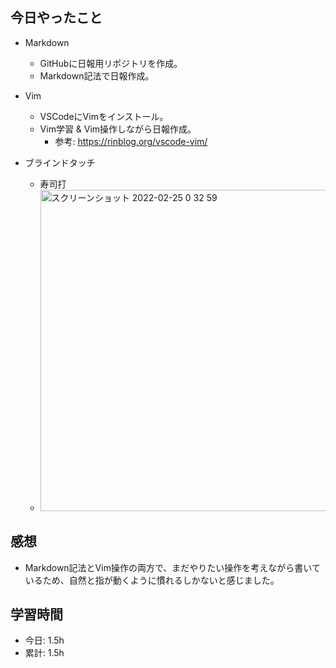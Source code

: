 ## 今日やったこと
- Markdown
  - GitHubに日報用リポジトリを作成。
  - Markdown記法で日報作成。

- Vim
  - VSCodeにVimをインストール。
  - Vim学習 & Vim操作しながら日報作成。
    - 参考: https://rinblog.org/vscode-vim/

- ブラインドタッチ
  - 寿司打
  - <img width="514" alt="スクリーンショット 2022-02-25 0 32 59" src="https://user-images.githubusercontent.com/89694959/155555535-19d59475-6a44-4346-a19d-4fa1ebb9ff36.png">


## 感想
- Markdown記法とVim操作の両方で、まだやりたい操作を考えながら書いているため、自然と指が動くように慣れるしかないと感じました。

## 学習時間
- 今日: 1.5h
- 累計: 1.5h
